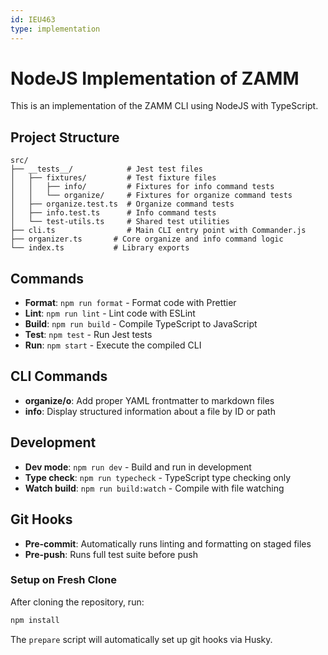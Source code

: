 ```yaml
---
id: IEU463
type: implementation
---
```


# NodeJS Implementation of ZAMM

This is an implementation of the ZAMM CLI using NodeJS with TypeScript.

## Project Structure

```
src/
├── __tests__/            # Jest test files
│   ├── fixtures/         # Test fixture files
│   │   ├── info/         # Fixtures for info command tests
│   │   └── organize/     # Fixtures for organize command tests
│   ├── organize.test.ts  # Organize command tests
│   ├── info.test.ts      # Info command tests
│   └── test-utils.ts     # Shared test utilities
├── cli.ts                # Main CLI entry point with Commander.js
├── organizer.ts       # Core organize and info command logic
└── index.ts           # Library exports
```

## Commands

- **Format**: `npm run format` - Format code with Prettier
- **Lint**: `npm run lint` - Lint code with ESLint
- **Build**: `npm run build` - Compile TypeScript to JavaScript
- **Test**: `npm test` - Run Jest tests
- **Run**: `npm start` - Execute the compiled CLI

## CLI Commands

- **organize/o**: Add proper YAML frontmatter to markdown files
- **info**: Display structured information about a file by ID or path

## Development

- **Dev mode**: `npm run dev` - Build and run in development
- **Type check**: `npm run typecheck` - TypeScript type checking only
- **Watch build**: `npm run build:watch` - Compile with file watching

## Git Hooks

- **Pre-commit**: Automatically runs linting and formatting on staged files
- **Pre-push**: Runs full test suite before push

### Setup on Fresh Clone

After cloning the repository, run:

```bash
npm install
```

The `prepare` script will automatically set up git hooks via Husky.
